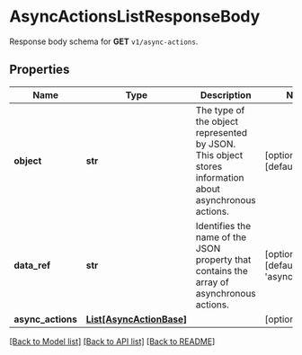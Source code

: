 # AsyncActionsListResponseBody

Response body schema for **GET** `v1/async-actions`.

## Properties
Name | Type | Description | Notes
------------ | ------------- | ------------- | -------------
**object** | **str** | The type of the object represented by JSON. This object stores information about asynchronous actions. | [optional] [default to 'list']
**data_ref** | **str** | Identifies the name of the JSON property that contains the array of asynchronous actions. | [optional] [default to 'async_actions']
**async_actions** | [**List[AsyncActionBase]**](AsyncActionBase.md) |  | [optional] 

[[Back to Model list]](../README.md#documentation-for-models) [[Back to API list]](../README.md#documentation-for-api-endpoints) [[Back to README]](../README.md)


